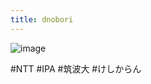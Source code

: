 ```yaml
---
title: dnobori
---
```


![image](https://gyazo.com/79e46a1fe2a4d763467e0bfe5e56e21c/thumb/1000)

\#NTT #IPA #筑波大 #けしからん
